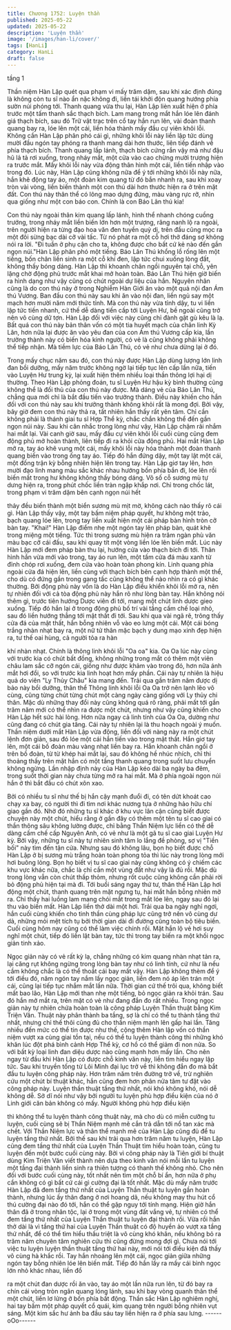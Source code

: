 ```yaml
---
title: Chương 1752: Luyện thần
published: 2025-05-22
updated: 2025-05-22
description: 'Luyện thần'
image: '/images/han-li/cover/'
tags: [HanLi]
category: HanLi
draft: false
---
```


tầng 1

Thần niệm Hàn Lập quét qua phạm vi mấy trăm dặm, sau khi xác
định đúng là không còn tu sĩ nào ẩn nặc không đi, liền tái khởi
độn quang hướng phía sườn núi phóng tới.
Thanh quang vừa thu lại, Hàn Lập lièn xuất hiện ở phía trước một
tấm thanh sắc thạch bích.
Lam mang trong mắt hắn lóe lên đánh giá thạch bích, sau đó Trữ
vật trạc trên cổ tay hắn run lên, vài đoàn thanh quang bay ra, lóe
lên một cái, liền hóa thành mấy đầu cự viên khôi lỗi.
Không cần Hàn Lập phân phó cái gì, những khôi lỗi này liền lập
tức dùng mười đầu ngón tay phóng ra thanh mang dài hơn thước,
liên tiếp đánh về phía thạch bích.
Thanh quang lấp lánh, thạch bích cứng rắn vậy mà như đậu hũ lả
tả rơi xuống, trong nháy mắt, một cửa vào cao chừng mười
trượng hiện ra trước mắt.
Mấy khôi lỗi này vừa động thân hình một cái, liền tiến nhập vào
trong đó.
Lúc này, Hàn Lập cũng không nữa để ý tới những khôi lỗi này
nữa, hắn khẽ động tay áo, một đoàn kim quang từ đó bắn nhanh
ra, sau khi xoay tròn vài vòng, liền biến thành một con thú dài hơn
thước hiện ra ở trên mặt đất.
Con thú này thân thể có lông mao dựng đứng, màu vàng rực rỡ,
nhìn qua giống như một con báo con.
Chính là con Báo Lân thú kia!

Con thú này ngoài thân kim quang lấp lánh, hình thể nhanh chóng
cuồng trướng, trong nháy mắt liền biến lớn hơn một trượng, răng
nanh lộ ra ngoài, trên người hiện ra từng đạo hoa văn đen tuyền
quỷ dị, trên đầu cũng mọc ra một đôi sừng bạc dài cỡ vài tấc.
Từ nó phát ra một cỗ hơi thở đáng sợ không nói ra lời.
"Đi tuần ở phụ cận cho ta, không được cho bất cứ kẻ nào đến gần
ngọn núi."Hàn Lập phân phó một tiếng.
Báo Lân Thú khổng lồ rống lên một tiếng, bốn chân liền sinh ra
một cỗ khí đen, lập tức chui xuống lòng đất, không thấy bóng
dáng.
Hàn Lập thì khoanh chân ngồi nguyên tại chỗ, yên lặng chờ động
phủ trước mắt khai mở hoàn toàn.
Báo Lân Thú hiện giờ biến ra hình dạng như vậy cũng có chút
ngoài dự liệu của hắn.
Nguyên nhân cũng là do con thú này ở trong Nghiễm Hàn Giới ăn
vào một quả nội đan Ám thú Vương.
Ban đầu con thú này sau khi ăn vào nội đan, liền ngủ say một
mạch hơn mười năm mới thức tỉnh.
Mà con thú này vừa tỉnh dậy, tu vi liền lập tức tiến nhanh, cứ thế
dễ dàng tiến cấp tới Luyện Hư, bề ngoài cũng trở nên vô cùng dữ
tợn.
Hàn Lập đối với việc này cũng chỉ đành gật gù kêu là lạ.
Bất quá con thú này bản thân vốn có một tia huyết mạch của chân
linh Kỳ Lân, hơn nữa lại được ăn vào yêu đan của con Ám thú
Vương cấp kia, lần trưởng thành này có biến hóa kinh người, có
vẻ là cũng không phải không thể tiếp nhận.
Mà tiềm lực của Báo Lân Thú, có vẻ như chưa dừng lại ở đó.

Trong mấy chục năm sau đó, con thú này được Hàn Lập dùng
lượng lớn linh đan bồi dưỡng, mấy năm trước không ngờ lại tiếp
tục lên cấp lần nữa, tiến vào Luyện Hư trung kỳ, lại xuất hiện
thêm nhiều loại thần thông lợi hại dị thường.
Theo Hàn Lập phỏng đoán, tu sĩ Luyện Hư hậu kỳ bình thường
cũng không thể là đối thủ của con thú này được.
Mà dáng vẻ của Báo Lân Thú, chẳng qua mới chỉ là bắt đầu tiến
vào trưởng thành.
Điều này khiến cho hắn đối với con thú này sau khi trưởng thành
không khỏi rất là mong đợi.
Bởi vậy, bây giờ đem con thú này thả ra, tất nhiên hắn thấy rất
yên tâm.
Chỉ cần không phải là thánh giai tu sĩ Hợp Thể kỳ, chắc chắn
không thể đến gần ngọn núi này.
Sau khi cân nhắc trong lòng như vậy, Hàn Lập chậm rãi nhắm hai
mắt lại.
Vài canh giờ sau, mấy đầu cự viên khôi lỗi cuối cùng cũng đem
động phủ mở hoàn thành, liên tiếp đi ra khỏi cửa động phủ.
Hai mắt Hàn Lập mở ra, tay áo khẽ vung một cái, mấy khôi lỗi này
hóa thành một đoàn thanh quang biến vào trong ống tay áo.
Tiếp đó hắn đứng dậy, một tay lật một cái, một đống trận kỳ bỗng
nhiên hiện lên trong tay.
Hàn Lập giơ tay lên, hơn mười đạo linh mang màu sắc khác nhau
hướng bốn phía bắn đi, lóe lên rồi biến mất trong hư không không
thấy bóng dáng.
Vô số cỗ sương mù tự dưng hiện ra, trong phút chốc liền tràn
ngập khắp nơi.
Chỉ trong chốc lát, trong phạm vi trăm dặm bên cạnh ngọn núi hết

thảy đều biến thành một biển sương mù mịt mờ, không cách nào
thấy rõ cái gì.
Hàn Lập thấy vậy, một tay bấm niệm pháp quyết, hư không một
trảo, bạch quang lóe lên, trong tay liền xuất hiện một cái pháp bàn
hình tròn cỡ bàn tay.
"Khai!"
Hàn Lập điểm nhẹ một ngón tay lên pháp bàn, quát khẽ trong
miệng một tiếng.
Tức thì trong sương mù hiện ra trăm ngàn phù văn màu bạc cỡ
cái đấu, sau khi quay tít một vòng liền lóe lên biến mất.
Lúc này Hàn Lập mới đem pháp bàn thu lại, hướng cửa vào thạch
bích đi tới.
Thân hình hắn vừa mới vào trong, tay áo run lên, một tấm cửa đá
màu xanh từ đỉnh chóp rơi xuống, đem cửa vào hoàn toàn phong
kín.
Linh quang phía ngoài cửa đá hiện lên, liền cùng với thạch bích
bên cạnh hợp thành một thể, cho dù có đứng gần trong gang tấc
cũng không thể nào nhìn ra có gì khác thường.
Bởi động phủ này vốn là do Hàn Lập điều khiển khôi lỗi mở ra,
nên tự nhiên đối với cả tòa động phủ này hắn rõ như lòng bàn tay.
Hắn không nói thêm gì, trước tiên hướng Dược viên đi tới, mang
một chút linh dược gieo xuống.
Tiếp đó hắn lại ở trong động phủ bố trí vài tầng cấm chế loại nhỏ,
sau đó liền hướng thẳng tới mật thất đi tới.
Sau khi qua vài ngã rẽ, trông thấy cửa đá của mật thất, hắn bỗng
nhiên vỗ vào eo lưng một cái.
Một cái bóng trắng nhàn nhạt bay ra, một nữ tử thân mặc bạch y
dung mạo xinh đẹp hiện ra, tư thế oai hùng, cả người tỏa ra hàn

khí nhàn nhạt.
Chính là thông linh khôi lỗi "Oa oa" kia.
Oa Oa lúc này cùng với trước kia có chút bất đồng, không những
trong mắt có thêm một viên châu lam sắc cỡ ngón cái, giống như
được khảm vào trong đó, hơn nữa ánh mắt hơi đổi, so với trước
kia linh hoạt hơn mấy phần.
Cái này tự nhiên là hiệu quả do viên "Ly Thủy Châu" kia mang
đến.
Trải qua gần trăm năm được dị bảo này bồi dưỡng, thân thể
Thông linh khôi lỗi Oa Oa trở nên lạnh lẽo vô cùng, cũng từng
chút từng chút một càng ngày càng giống với Ly thủy chi thân.
Mặc dù những thay đổi này cũng không quá rõ ràng, phải mất tới
gần trăm năm mới có thể nhìn ra được một chút, nhưng như vậy
cũng khiến cho Hàn Lập hết sức hài lòng.
Hơn nữa ngay cả linh tính của Oa Oa, dường như cũng đang có
chút gia tăng.
Cái này tự nhiên lại là thu hoạch ngoài ý muốn.
Thần niệm dưới mắt Hàn Lập vừa động, liền đối với nàng này ra
một chút lệnh đơn giản, sau đó lóe một cái hắn tiến vào trong mật
thất.
Hắn giơ tay lên, một cái bồ đoàn màu vàng nhạt liền bay ra.
Hắn khoanh chân ngồi ở trên bồ đoàn, từ từ khép hai mắt lại, sau
đó không hề nhúc nhích, chỉ thi thoảng thấy trên mặt hắn có một
tầng thanh quang trong suốt lưu chuyển không ngừng.
Lần nhập định này của Hàn Lập kéo dài ba ngày ba đêm, trong
suốt thời gian này chưa từng mở ra hai mắt.
Mà ở phía ngoài ngọn núi hắn ở thì bắt đầu có chút xôn xao.

Bởi có nhiều tu sĩ như thế bị hắn cậy mạnh đuổi đi, có tên dứt
khoát cao chạy xa bay, có người thì đi tìm nơi khác nương tựa ở
những hảo hữu chí giao gần đó.
Nhờ đó những tu sĩ khác ở khu vực lân cận cũng biết được
chuyện này một chút, hiểu rằng ở gần đây có thêm một tên tu sĩ
cao giai có thần thông sâu không lường được, chỉ bằng Thần
Niệm lực liền có thể dễ dàng cấm chế cấp Nguyên Anh, có vẻ
như là một gã tu sĩ cao giai Luyện Hư kỳ.
Bởi vậy, những tu sĩ này tự nhiên sinh tâm lo lắng đề phòng, sợ vị
"Tiền bối" này tìm đến tận cửa.
Nhưng sau đó không lâu, bọn họ biết được chỗ Hàn Lập ở bị
sương mù trắng hoàn toàn phong tỏa thì lúc này trong lòng mới
hơi buông lỏng.
Bọn họ biết vị tu sĩ cao giai này cũng không có ý chiếm các khu
vực khác nữa, chắc là chỉ cần một vùng đất như vậy là đủ rồi.
Mặc dù trong lòng vẫn còn chút thấp thỏm, nhưng rốt cuộc cũng
không cần phải rời bỏ động phủ hiện tại mà đi.
Tới buổi sáng ngay thứ tư, thân thể Hàn Lập hơi động một chút,
thanh quang trên mặt ngưng tụ, hai mắt hắn bỗng nhiên mở ra.
Chỉ thấy hai luồng lam mang chói mắt trong mắt lóe lên, ngay sau
đó lại thu vào biến mất.
Hàn Lập liền thở dài một hơi.
Trải qua ba ngày nghỉ ngơi, hắn cuối cùng khiến cho tinh thần
cùng pháp lực cũng trở nên vô cùng dư dả, những mỏi mệt tích tụ
bởi thời gian dài đi đường cũng toàn bộ tiêu biến.
Cuối cùng hôm nay cũng có thể làm việc chính rồi.
Mặt hắn lộ vẻ hơi suy nghĩ một chút, tiếp đó liền lật bàn tay, tức
thì trong tay biến ra một khối ngọc giản tinh xảo.

Ngọc giản này có vẻ rất kỳ lạ, chẳng những có kim quang nhàn
nhạt tản ra, lại căng rụt không ngừng trong lòng bàn tay như có
linh tính, cứ như là nếu cầm không chắc là có thể thoắt cái bay
mất vậy.
Hàn Lập không thèm để ý tới điều đó, năm ngón tay nắm lấy ngọc
giản, liền đem nó áp lên trán một cái, cũng lại tiếp tục nhắm mắt
lần nữa.
Thời gian cứ thế trôi qua, không biết mất bao lâo, Hàn Lập mới
than nhẹ một tiếng, bỏ ngọc giản ra khỏi trán.
Sau đó hắn mở mắt ra, trên mặt có vẻ như đang đắn đo rất nhiều.
Trong ngọc giản này tự nhiên chứa hoàn toàn là công pháp Luyện
Thần thuật bằng Kim Triện Văn.
Thuật này phân thành ba tầng, sợ là chỉ có thể tu thành tầng thứ
nhất, nhưng chỉ thế thôi cũng đủ cho thần niệm mạnh lên gấp hai
lần.
Tăng nhiều đến mức có thể tin được như thế, cộng thêm Hàn lập
vốn có thần niệm vượt xa cùng giai tồn tại, nếu có thể tu luyện
thành công thì những khó khăn lúc đột phá bình cảnh Hợp Thể
kỳ, cơ hồ có thể giảm đi non nửa. So với bất kỳ loại linh đan diệu
dược nào cũng mạnh hơn mấy lần.
Cho nên ngay từ đầu khi Hàn Lập có được chỗ kinh văn này, liền
tìm hiểu ngay lập tức. Sau khi truyền tống từ Lôi Minh đại lục trở
về thì không đắn đo mà bắt đầu tu luyện công pháp này.
Hơn trăm năm trên đường trở về, trừ nghiên cứu một chút bí
thuật khác, hắn cũng đem hơn phân nửa tâm tư đặt vào công
pháp này.
Luyện thần thuật tầng thứ nhất, nói khó không khó, nói dễ không
dễ.
Sở dĩ nói như vậy bởi người tu luyện phù hợp điều kiện của nó ở
Linh giới căn bản không có mấy. Người không phù hợp điều kiện

thì không thể tu luyện thành công thuật này, mà cho dù có miễn
cưỡng tu luyện, cuối cùng sẽ bị Thần Niệm mạnh mẽ cắn trả dẫn
tới nổ tan xác mà chết.
Với Thần Niệm lực và thân thể mạnh mẽ của Hàn Lập cũng đủ để
tu luyện tầng thứ nhất.
Bởi thế sau khi trải qua hơn trăm năm tu luyện, Hàn Lập cũng
đem tầng thứ nhất của Luyện Thần Thuật tìm hiểu hoàn toàn,
cũng tu luyện đến một bước cuối cùng này.
Bởi vì công pháp này là Tiên giới bí thuật dùng Kim Triện Văn viết
thành nên dựa theo kinh văn nói mỗi lần tu luyện một tầng đại
thành liền sinh ra thiên tượng có thanh thế không nhỏ.
Cho nên đối với bước cuối cùng này, tốt nhất nên tìm một chỗ bí
ẩn, hơn nữa ở phụ cần không có gì bất cứ cái gì cường đại là tốt
nhất.
Mặc dù mấy năm trước Hàn Lập đã đem tầng thứ nhất của Luyện
Thần thuật tu luyện gần hoàn thành, nhưng lúc ấy thân đang ở
nơi hoang dã, nếu không may thu hút cổ thú cường đại nào đó
tới, hắn có thể gặp nguy tới tính mạng.
Hiện giờ hắn thân đã ở trong nhân tộc, lại ở trong một vùng đất
vắng vẻ, tự nhiên có thể đem tầng thứ nhất của Luyện Thần thuật
tu luyện đại thành rồi.
Vừa rồi hắn thở dài là vì tầng thứ hai của Luyện Thần thuật có độ
huyền ảo vượt xa tầng thứ nhất, để có thể tìm hiểu thấu triệt là vô
cùng khó khăn, nếu không bỏ ra trăm năm chuyên tâm nghiên
cứu thì cũng đừng mong đợi gì.
Chưa nói tới việc tu luyện luyện thần thuật tầng thứ hai này, mới
nói tới điều kiện đã thấy vô cùng hà khắc rồi.
Tay hắn nhoáng lên một cái, ngọc giản giữa những ngón tay bỗng
nhiên lóe lên biến mất.
Tiếp đó hắn lấy ra mấy cái bình ngọc lớn nhỏ khác nhau, liền đổ

ra một chút đan dược rồi ăn vào, tay áo một lần nữa run lên, từ
đó bay ra chín cái vòng tròn ngân quang lóng lánh, sau khi bay
vòng quanh thân thể một chút, liền lơ lửng ở bốn phía bất động.
Thần sắc Hàn Lập nghiêm nghị, hai tay bấm một pháp quyết cổ
quái, kim quang trên người bỗng nhiên vụt sáng.
Một kim sắc hư ảnh ba đầu sáu tay liền hiện ra ở phía sau lưng.
------oOo------
